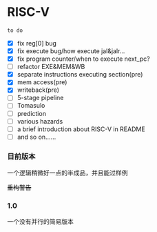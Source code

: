 # RISC-V

`to do`

- [x] fix reg[0] bug
- [x] fix execute bug/how execute jal&jalr...
- [x] fix program counter/when to execute next_pc?
- [ ] refactor EXE&MEM&WB
- [x] separate instructions executing section(pre)
- [x] mem access(pre)
- [x] writeback(pre)
- [ ] 5-stage pipeline
- [ ] Tomasulo
- [ ] prediction
- [ ] various hazards
- [ ] a brief introduction about RISC-V in README
- [ ] and so on……

### 目前版本

一个逻辑稍微好一点的半成品，并且能过样例

~~重构警告~~

### 1.0

一个没有并行的简易版本

